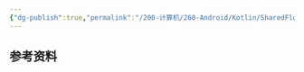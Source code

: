 ```yaml
---
{"dg-publish":true,"permalink":"/200-计算机/260-Android/Kotlin/SharedFlow/","tags":["kotlin/协程/flow","TODO"],"noteIcon":""}
---
```





## 参考资料
